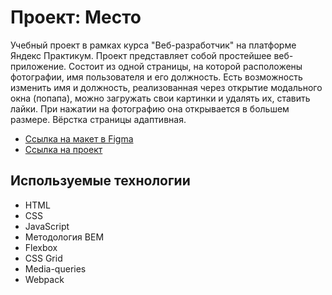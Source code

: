 # Проект: Место

Учебный проект в рамках курса "Веб-разработчик" на платформе Яндекс Практикум. Проект представляет собой простейшее веб-приложение. Состоит из одной страницы, на которой расположены фотографии, имя пользователя и его должность. Есть возможность изменить имя и должность, реализованная через открытие модального окна (попапа), можно загружать свои картинки и удалять их, ставить лайки. При нажатии на фотографию она открывается в большем размере. Вёрстка страницы адаптивная.

* [Ссылка на макет в Figma](https://www.figma.com/file/2cn9N9jSkmxD84oJik7xL7/JavaScript.-Sprint-4?node-id=0%3A1)
* [Ссылка на проект](https://prettypolyana.github.io/mesto/)

## Используемые технологии

* HTML
* CSS
* JavaScript
* Методология BEM
* Flexbox
* CSS Grid
* Media-queries
* Webpack
